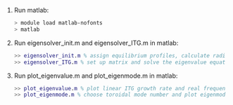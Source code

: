 1. Run matlab:

    ```bash
    > module load matlab-nofonts
    > matlab
    ```

2. Run eigensolver_init.m and eigensolver_ITG.m in matlab:

    ```matlab
    >> eigensolver_init.m % assign equilibrium profiles, calculate radial basis functions, arrange mode index, evaluate matrix elements involving integrals 
    >> eigensolver_ITG.m % set up matrix and solve the eigenvalue equation for ITG
    ```

3. Run plot_eigenvalue.m and plot_eigenmode.m in matlab:

    ```matlab
    >> plot_eigenvalue.m % plot linear ITG growth rate and real frequency vs. k_theta*rho_i
    >> plot_eigenmode.m % choose toroidal mode number and plot eigenmode structure  
    ```

